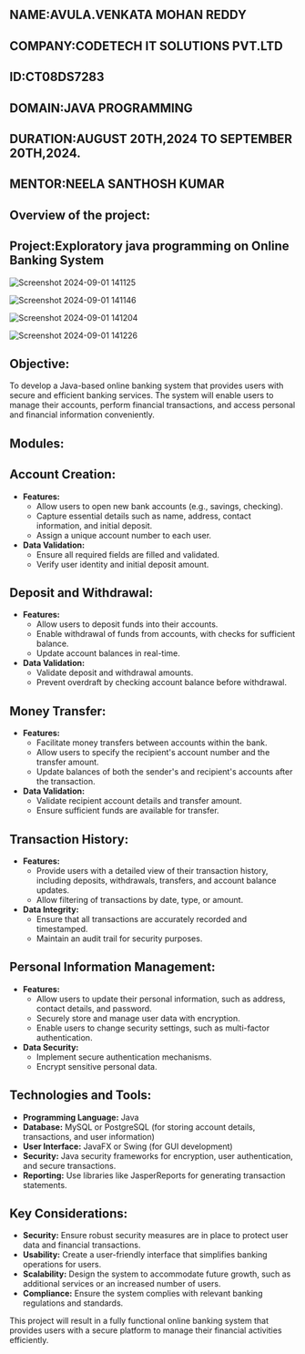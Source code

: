 ## NAME:AVULA.VENKATA MOHAN REDDY
## COMPANY:CODETECH IT SOLUTIONS PVT.LTD
## ID:CT08DS7283
## DOMAIN:JAVA PROGRAMMING
## DURATION:AUGUST 20TH,2024 TO SEPTEMBER 20TH,2024.
## MENTOR:NEELA SANTHOSH KUMAR
## Overview of the project:
## Project:Exploratory java programming on Online Banking System
![Screenshot 2024-09-01 141125](https://github.com/user-attachments/assets/43747a3a-85c0-4481-9e74-96e8292d99b4)

![Screenshot 2024-09-01 141146](https://github.com/user-attachments/assets/ade59884-8112-4bf8-98fa-44a50f4db545)

![Screenshot 2024-09-01 141204](https://github.com/user-attachments/assets/91a84dbe-e42d-4ed8-a6cd-6adabc5a5d11)

![Screenshot 2024-09-01 141226](https://github.com/user-attachments/assets/6cd53123-68ab-497d-a033-a50220a7d68f)





## Objective:  
To develop a Java-based online banking system that provides users with secure and efficient banking services. The system will enable users to manage their accounts, perform financial transactions, and access personal and financial information conveniently.

## Modules:

## Account Creation:
   - **Features:**
     - Allow users to open new bank accounts (e.g., savings, checking).
     - Capture essential details such as name, address, contact information, and initial deposit.
     - Assign a unique account number to each user.
   - **Data Validation:**
     - Ensure all required fields are filled and validated.
     - Verify user identity and initial deposit amount.

## Deposit and Withdrawal:
   - **Features:**
     - Allow users to deposit funds into their accounts.
     - Enable withdrawal of funds from accounts, with checks for sufficient balance.
     - Update account balances in real-time.
   - **Data Validation:**
     - Validate deposit and withdrawal amounts.
     - Prevent overdraft by checking account balance before withdrawal.

## **Money Transfer:**
   - **Features:**
     - Facilitate money transfers between accounts within the bank.
     - Allow users to specify the recipient's account number and the transfer amount.
     - Update balances of both the sender's and recipient's accounts after the transaction.
   - **Data Validation:**
     - Validate recipient account details and transfer amount.
     - Ensure sufficient funds are available for transfer.

 ## Transaction History:
   - **Features:**
     - Provide users with a detailed view of their transaction history, including deposits, withdrawals, transfers, and account balance updates.
     - Allow filtering of transactions by date, type, or amount.
   - **Data Integrity:**
     - Ensure that all transactions are accurately recorded and timestamped.
     - Maintain an audit trail for security purposes.

 ## Personal Information Management:
   - **Features:**
     - Allow users to update their personal information, such as address, contact details, and password.
     - Securely store and manage user data with encryption.
     - Enable users to change security settings, such as multi-factor authentication.
   - **Data Security:**
     - Implement secure authentication mechanisms.
     - Encrypt sensitive personal data.

## Technologies and Tools:
- **Programming Language:** Java
- **Database:** MySQL or PostgreSQL (for storing account details, transactions, and user information)
- **User Interface:** JavaFX or Swing (for GUI development)
- **Security:** Java security frameworks for encryption, user authentication, and secure transactions.
- **Reporting:** Use libraries like JasperReports for generating transaction statements.

## Key Considerations:
- **Security:** Ensure robust security measures are in place to protect user data and financial transactions.
- **Usability:** Create a user-friendly interface that simplifies banking operations for users.
- **Scalability:** Design the system to accommodate future growth, such as additional services or an increased number of users.
- **Compliance:** Ensure the system complies with relevant banking regulations and standards.

This project will result in a fully functional online banking system that provides users with a secure platform to manage their financial activities efficiently.
